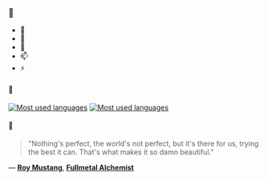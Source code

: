 ### 👋

- 🔭
- 🌱
- 💬
- 📫
- ⚡

#### 🧏

[![Most used languages](https://github-readme-stats-aynah.vercel.app/api/top-langs/?username=aynh&theme=solarized-dark&langs_count=6&layout=compact&hide_title=true)](https://github.com/anuraghazra/github-readme-stats#gh-dark-mode-only)
[![Most used languages](https://github-readme-stats-aynah.vercel.app/api/top-langs/?username=aynh&theme=solarized-light&langs_count=6&layout=compact&hide_title=true)](https://github.com/anuraghazra/github-readme-stats#gh-light-mode-only)

#### 💬

> "Nothing's perfect, the world's not perfect, but it's there for us, trying the best it can. That's what makes it so damn beautiful."

&mdash; [**Roy Mustang**](https://myanimelist.net/character.php?q=Roy%20Mustang&cat=character), [**Fullmetal Alchemist**](https://myanimelist.net/search/all?q=Fullmetal%20Alchemist&cat=all)
